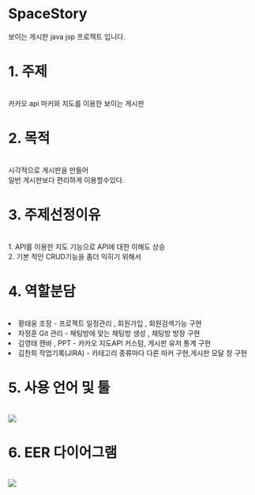 # SpaceStory
보이는 게시판 java jsp 프로젝트 입니다.
<h1>1. 주제</h1></br>
카카오 api 마커와 지도를 이용한 보이는 게시판</br>
<h1>2. 목적</h1></br>
시각적으로 게시판을 만들어</br>
일반 게시판보다 편리하게 이용할수있다.</br>
<h1>3. 주제선정이유</h1></br>
1. API를 이용한 지도 기능으로 API에 대한 이해도 상승</br>
2. 기본 적인 CRUD기능을 좀더 익히기 위해서</br>
  
<h1>4. 역할분담</h1></br>
<li>황태웅 조장 - 프로젝트 일정관리 , 회원가입 , 회원검색기능 구현</li>
<li>차정훈 Git 관리 - 채팅방에 맞는 채팅방 생성 ,  채팅방 방장 구현  </li>
<li>김영태 캔바 , PPT - 카카오 지도API 커스텀, 게시판 유저 통계 구현</li>
<li>김찬희 작업기록(JIRA) - 카테고리 종류마다 다른 마커 구현,게시판 모달 창 구현</li>
<h1>5. 사용 언어 및 툴</h1></br>
<img src="https://github.com/minj2306/ezenRentCarProject/assets/135796939/b9abc4cf-a829-48d6-808f-2921af440686" >
<h1>6. EER 다이어그램</h1></br>
<img src="https://github.com/minj2306/ezenRentCarProject/assets/135796939/6fe0f1ec-d338-4950-b7c5-1ca24f2bb10b">
